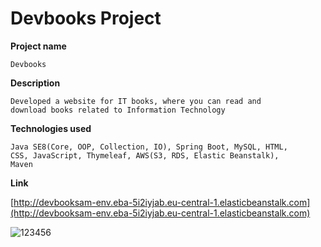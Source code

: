 # Devbooks Project

**Project name**

    Devbooks 
    
**Description**

    Developed a website for IT books, where you can read and
    download books related to Information Technology
    
**Technologies used**

    Java SE8(Core, OOP, Collection, IO), Spring Boot, MySQL, HTML,
    CSS, JavaScript, Thymeleaf, AWS(S3, RDS, Elastic Beanstalk),
    Maven
    
**Link**    
    
   [http://devbooksam-env.eba-5i2iyjab.eu-central-1.elasticbeanstalk.com](http://devbooksam-env.eba-5i2iyjab.eu-central-1.elasticbeanstalk.com)   
    
   ![123456](https://user-images.githubusercontent.com/60201287/106724696-f7aa0200-6621-11eb-980b-92cc215f5009.jpg)
